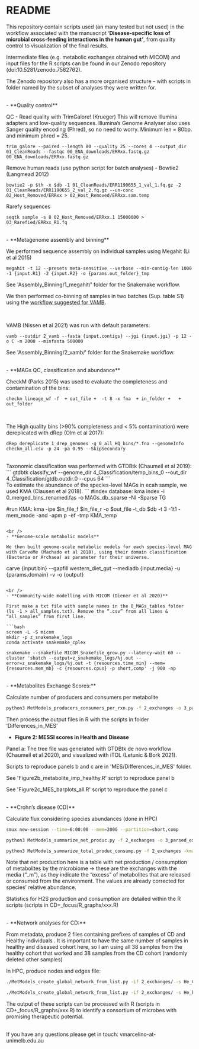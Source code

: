 # README

This repository contain scripts used (an many tested but not used) in the workflow associated with the manuscript ‘**Disease-specific loss of microbial cross-feeding interactions in the human gut’**, from quality control to visualization of the final results.


Intermediate files (e.g. metabolic exchanges obtained wth MICOM) and input files for the R scripts can be found in our Zenodo repository (doi:10.5281/zenodo.7582762).

The Zenodo repository also has a more organised structure - with scripts in folder named by the subset of analyses they were written for.


<br />
- **Quality control**

QC - Read quality with TrimGalore! (Krueger)
This will remove Illumina adapters and low-quality sequences.
Illumina’s Genome Analyser also uses Sanger quality encoding (Phred), so no need to worry. Minimum len = 80bp. and minimum phred = 25.

```
trim_galore --paired --length 80 --quality 25 --cores 4 --output_dir 01_CleanReads --fastqc 00_ENA_downloads/ERRxx.fastq.gz 00_ENA_downloads/ERRxx.fastq.gz
```

Remove human reads (use python script for batch analyses) - Bowtie2 (Langmead 2012)
```
bowtie2 -p $th -x $db -1 01_CleanReads/ERR1190655_1_val_1.fq.gz -2 01_CleanReads/ERR1190655_2_val_2.fq.gz --un-conc  02_Host_Removed/ERRxx > 02_Host_Removed/ERRxx.sam.temp
```

Rarefy sequences
```
seqtk sample -s 8 02_Host_Removed/ERRxx.1 15000000 > 03_Rarefied/ERRxx_R1.fq
```
<br />
- **Metagenome assembly and binning**

We performed sequence assembly on individual samples using Megahit (Li et al 2015)

```
megahit -t 12 --presets meta-sensitive --verbose --min-contig-len 1000 -1 {input.R1} -2 {input.R2} -o {params.out_folder}_tmp
```

See 'Assembly_Binning/1_megahit/' folder for the Snakemake workflow.

We then performed co-binning of samples in two batches (Sup. table S1) using the [workflow suggested for VAMB](https://github.com/RasmussenLab/vamb).

<br />

VAMB (Nissen et al 2021) was run with default parameters:
```
vamb --outdir 2_vamb --fasta {input.contigs} --jgi {input.jgi} -p 12 -o C -m 2000 --minfasta 500000
```

See 'Assembly_Binning/2_vamb/' folder for the Snakemake workflow.


<br />
- **MAGs QC, classification and abundance**

CheckM (Parks 2015) was used to evaluate the completeness and contamination of the bins:
```
checkm lineage_wf -f  + out_file +  -t 8 -x fna  + in_folder +   + out_folder
```
<br />

The High quality bins (>90% completeness and < 5% contamination) were dereplicated with dRep (Olm et al 2017):
```
dRep dereplicate 1_drep_genomes -g 0_all_HQ_bins/*.fna --genomeInfo checkm_all.csv -p 24 -pa 0.95 --SkipSecondary
```
<br />
Taxonomic classification was performed with GTDBtk (Chaumeil et al 2019):
```
gtdbtk classify_wf --genome_dir 4_Classification/temp_bins_0 --out_dir 4_Classification/gtdb.outdir.0 --cpus 64
```
<br />
To estimate the abundance of the species-level MAGs in ecah sample, we used KMA (Clausen et al 2018).
```
#index database:
kma index -i 0_merged_bins_renamed.fas -o MAGs_db_sparse -NI -Sparse TG

#run KMA:
kma -ipe $in_file_f $in_file_r -o $out_file -t_db $db -t 3 -1t1 -mem_mode -and -apm p -ef -tmp KMA_temp
 
```

<br />
- **Genome-scale metabolic models**

We then built genome-scale metabolic models for each species-level MAG with CarveMe (Machado et al 2018), using their domain classification (Bacteria or Archaea) as parameter for their universe.

```
carve {input.bin} --gapfill western_diet_gut --mediadb {input.media} -u {params.domain} -v -o {output}
```

<br />
- **Community-wide modelling with MICOM (Diener et al 2020)**

First make a txt file with sample names in the 0_MAGs_tables folder (ls -1 > all_samples.txt). Remove the “.csv” from all lines & “all_samples” from first line.

```bash
screen -L -S micom
mkdir -p z_snakemake_logs
conda activate snakemake_cplex

snakemake --snakefile MICOM_Snakefile_grow.py --latency-wait 60 --cluster 'sbatch --output=z_snakemake_logs/%j.out --error=z_snakemake_logs/%j.out -t {resources.time_min} --mem={resources.mem_mb} -c {resources.cpus} -p short,comp' -j 900 -np

```
<br />
- **Metabolites Exchange Scores:**

Calculate number of producers and consumers per metabolite

```bash
python3 MetModels_producers_consumers_per_rxn.py -f 2_exchanges -o 3_parsed_exchanges/producers_consumers.csv

```

Then process the output files in R with the scripts in folder ‘Differences_in_MES’
<br />

- **Figure 2: MESSI scores in Health and Disease**

Panel a: The tree file was generated with GTDBtk de novo workflow (Chaumeil et al 2020), and visualized with iTOL (Letunic & Bork 2021).

Scripts to reproduce panels b and c are in 'MES/Differences_in_MES' folder.

See 'Figure2b_metabolite_imp_healthy.R' script to reproduce panel b

See 'Figure2c_MES_barplots_all.R' script to reproduce the panel c


<br />
- **Crohn’s disease (CD)**

Calculate flux considering species abundances (done in HPC)

```bash
smux new-session --time=6:00:00 --mem=200G --partition=short,comp

python3 MetModels_summarize_net_produc.py -f 2_exchanges -o 3_parsed_exchanges/net_produc_consump_merged.csv

python3 MetModels_summarize_total_produc_consump.py -f 2_exchanges -kma 1.1_merged_kma_simplified4summarize_production_consumption.csv -op 3_parsed_exchanges/total_production.csv -oc 3_parsed_exchanges/total_consumption.csv

```

Note that net production here is a table with net production / consumption of metabolites by the microbiome
-> these are the exchanges with the media (“_m”), as they indicate the “excess" of metabolites that are released or consumed from the environment. The values are already corrected for species' relative abundance.

Statistics for H2S production and consumption are detailed within the R scripts (scripts in CD+_focus/R_graphs/xxx.R)

<br />
- **Network analyses for CD:**

From metadata, produce 2 files containing prefixes of samples of CD and Healthy individuals .
It is important to have the same number of samples in healthy and diseased cohort here, so I am using all 38 samples from the healthy cohort that worked and 38 samples from the CD cohort (randomly deleted other samples)

In HPC, produce nodes and edges file:

```bash
./MetModels_create_global_network_from_list.py -if 2_exchanges/ -s He_CD_prefixes_rarefied.txt -m h2s_e -sp wanted_spp_classification.tsv -on 4_nodes_edges_He2017/He_CD_nodes.csv -oe 4_nodes_edges_He2017/He_CD_edges.csv

./MetModels_create_global_network_from_list.py -if 2_exchanges/ -s He_healthy_prefixes_all_that_worked.txt -m h2s_e -sp wanted_spp_classification.tsv -on 4_nodes_edges_He2017/He_healthy_nodes.csv -oe 4_nodes_edges_He2017/He_healthy_edges.csv
```

The output of these scripts can be processed with R (scripts in CD+_focus/R_graphs/xxx.R) to identify a consortium of microbes with promising therapeutic potential.

<br />
If you have any questions please get in touch: vmarcelino-at-unimelb.edu.au
<br />
